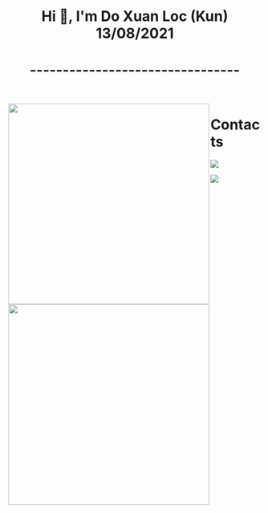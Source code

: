 <h1 align="center">Hi 👋, I'm Do Xuan Loc (Kun) 13/08/2021</h1>
<h1 align="center">--------------------------------</h1>
<br>

<p width="100%" align = "left">
  <img src = "https://github-readme-stats.vercel.app/api?username=lockunlatui&show_icons=true&theme=bear" width = 400 align = left>
  <img src = "https://github-readme-streak-stats.herokuapp.com?user=lockunlatui&theme=dark&hide_border=true" width = 400 align = left>
</p>

<!-- # My Experience

 <p>
  <img width = 56 height = 56 src="https://media-exp1.licdn.com/dms/image/C510BAQFdNUkdQtNukA/company-logo_100_100/0/1550638555833?e=1634774400&v=beta&t=RyTmAwb9dRfeQ1I6123wR4zYuyA5xWLhj6hV2q74Mrg" />
  <time>6/202020 - Present</time>
</p>

<p>
  <img width = 56 height = 56 src="https://media-exp1.licdn.com/dms/image/C4E0BAQEnlqJNb3ffDA/company-logo_100_100/0/1519890128203?e=1634774400&v=beta&t=1i3cSuPtkra22qzOiGkBirjBEgJ_R0bzUWyG9x62euU" />
  <time>5/2019 - 6/2020</time>
</p>

<p>
  <img width = 56 height = 56 src="https://media-exp1.licdn.com/dms/image/C510BAQFdNUkdQtNukA/company-logo_100_100/0/1550638555833?e=1634774400&v=beta&t=RyTmAwb9dRfeQ1I6123wR4zYuyA5xWLhj6hV2q74Mrg" />
  <time>9/2017 - 12/2018</time>
</p>
 -->
<h1>Contacts</h1>
<p>
  <a href="https://facebook.com/lockunlatui">
    <img src="https://img.shields.io/badge/Facebook-1877F2?style=for-the-badge&logo=facebook&logoColor=white" />
  </a>
</p>
<p>
  <a href="https://www.linkedin.com/in/loc-do-3b7234164/">
    <img src="https://img.shields.io/badge/LinkedIn-0077B5?style=for-the-badge&logo=linkedin&logoColor=white" />
  </a>
</p>
